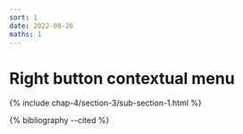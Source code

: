 ```yaml
---
sort: 1
date: 2022-08-26
maths: 1
---
```


# Right button contextual menu

{% include chap-4/section-3/sub-section-1.html %}

{% bibliography --cited %}

